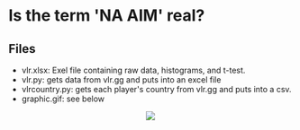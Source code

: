 # Is the term 'NA AIM' real?

## Files
- vlr.xlsx: Exel file containing raw data, histograms, and t-test.
- vlr.py: gets data from vlr.gg and puts into an excel file
- vlrcountry.py: gets each player's country from vlr.gg and puts into a csv.
- graphic.gif: see below

<p align="center">
<img src="https://github.com/kxmii/VLR-Aim-Analysis/blob/main/graphics.gif">
</p>

